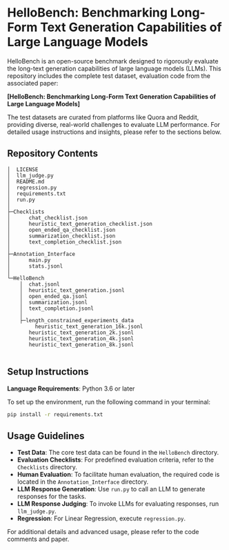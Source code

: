 # HelloBench: Benchmarking Long-Form Text Generation Capabilities of Large Language Models

HelloBench is an open-source benchmark designed to rigorously evaluate the long-text generation capabilities of large language models (LLMs). This repository includes the complete test dataset, evaluation code from the associated paper:

**[HelloBench: Benchmarking Long-Form Text Generation Capabilities of Large Language Models]**

The test datasets are curated from platforms like Quora and Reddit, providing diverse, real-world challenges to evaluate LLM performance. For detailed usage instructions and insights, please refer to the sections below.

## Repository Contents

```
│  LICENSE
│  llm_judge.py
│  README.md
│  regression.py
│  requirements.txt
│  run.py
│
├─Checklists
│      chat_checklist.json
│      heuristic_text_generation_checklist.json
│      open_ended_qa_checklist.json
│      summarization_checklist.json
│      text_completion_checklist.json
│
├─Annotation_Interface
│      main.py
│      stats.jsonl
│
└─HelloBench
    │  chat.jsonl
    │  heuristic_text_generation.jsonl
    │  open_ended_qa.jsonl
    │  summarization.jsonl
    │  text_completion.jsonl
    │
    ├─length_constrained_experiments_data
	     heuristic_text_generation_16k.jsonl
       heuristic_text_generation_2k.jsonl
       heuristic_text_generation_4k.jsonl
       heuristic_text_generation_8k.jsonl
 
```

## Setup Instructions

**Language Requirements**: Python 3.6 or later

To set up the environment, run the following command in your terminal:

```bash
pip install -r requirements.txt
```

## Usage Guidelines

- **Test Data**: The core test data can be found in the `HelloBench` directory.  
- **Evaluation Checklists**: For predefined evaluation criteria, refer to the `Checklists` directory.  
- **Human Evaluation**: To facilitate human evaluation, the required code is located in the `Annotation_Interface` directory.  
- **LLM Response Generation**: Use `run.py` to call an LLM to generate responses for the tasks.  
- **LLM Response Judging**: To invoke LLMs for evaluating responses, run `llm_judge.py`.  
- **Regression**: For Linear Regression, execute `regression.py`.

For additional details and advanced usage, please refer to the code comments and paper.
